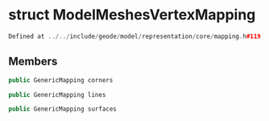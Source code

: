 # struct ModelMeshesVertexMapping

```cpp
Defined at ../../include/geode/model/representation/core/mapping.h#119
```

## Members

```cpp
public GenericMapping corners

```

```cpp
public GenericMapping lines

```

```cpp
public GenericMapping surfaces

```



